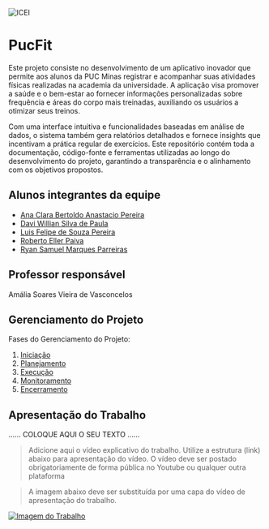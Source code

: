 ![ICEI](images/icei-pucminas.png)

# PucFit

Este projeto consiste no desenvolvimento de um aplicativo inovador que permite aos alunos da PUC Minas registrar e acompanhar suas atividades físicas realizadas na academia da universidade. A aplicação visa promover a saúde e o bem-estar ao fornecer informações personalizadas sobre frequência e áreas do corpo mais treinadas, auxiliando os usuários a otimizar seus treinos.

Com uma interface intuitiva e funcionalidades baseadas em análise de dados, o sistema também gera relatórios detalhados e fornece insights que incentivam a prática regular de exercícios. Este repositório contém toda a documentação, código-fonte e ferramentas utilizadas ao longo do desenvolvimento do projeto, garantindo a transparência e o alinhamento com os objetivos propostos.

## Alunos integrantes da equipe

* [Ana Clara Bertoldo Anastacio Pereira](https://github.com/bertoldoa3/bertoldoa3)
* [Davi Willian Silva de Paula](https://github.com/aluno2)
* [Luis Felipe de Souza Pereira](https://github.com/SouzaLipes)
* [Roberto Eller Paiva](https://github.com/repaiva)
* [Ryan Samuel Marques Parreiras](https://github.com/Ryansmp)

## Professor responsável

Amália Soares Vieira de Vasconcelos

## Gerenciamento do Projeto
Fases do Gerenciamento do Projeto:
1. [Iniciação](docs/01-iniciacao)
2. [Planejamento](docs/02-planejamento)
3. [Execução](docs/03-execucao)
4. [Monitoramento](docs/04-monitoramento)
5. [Encerramento](docs/05-encerramento)

## Apresentação do Trabalho

......  COLOQUE AQUI O SEU TEXTO ......

> Adicione aqui o vídeo explicativo do trabalho.
> Utilize a estrutura (link) abaixo para apresentação do vídeo.
> O vídeo deve ser postado obrigatoriamente de forma pública no Youtube ou qualquer outra plataforma 

> A imagem abaixo deve ser substituída por uma capa do vídeo de apresentação do trabalho.

[![Imagem do Trabalho](images/pucminas-video-youtube.jpg)]([https://www.youtube.com/watch?v=unq_cZ6NOwk](https://www.youtube.com/watch?v=gRFGXn1IME8))

